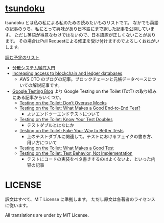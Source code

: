 # [tsundoku](https://ryosan-470.github.io/tsundoku)
tsundoku とは私の私による私のための読みたいものリストです。
なかでも英語の記事のうち、私にとって興味があり日本語にまで訳した記事を公開しています。
ただし英語が得意なわけではないので、日本語訳が正しくないことがあります。
その場合はPull Requestによる修正を受け付けますのでよろしくおねがいします。


[読む予定のリスト](https://github.com/ryosan-470/tsundoku/projects/1)

- [分散システム徹底入門](./A_Thorough_Introduction_to_Distributed_Systems.md)
- [Increasing access to blockchain and ledger databases](./Increasing_access_to_blockchain_and_ledger_databases.md)
    - AWS CTO のブログの記事。ブロックチェーンと元帳データベースについての解説記事です。
- [Google Testing  Blog](https://testing.googleblog.com/) より Google Testing on the Toilet (TotT) の取り組みにある記事からいくつか。
    - [Testing on the Toilet: Don’t Overuse Mocks](./TotT/Testing_on_the_Toilet_Dont_Overuse_Mocks.md)
    - [Testing on the Toilet: What Makes a Good End-to-End Test?](./TotT/Testing_on_the_Toilet_What_Makes_a_Good_End-to-End_Test.md)
        - よいエンドツーエンドテストについて
    - [Testing on the Toilet: Know Your Test Doubles](./TotT/Testing_on_the_Toilet_Know_Your_Test_Doubles.md)
        - テストダブルとはなにか
    - [Testing on the Toilet: Fake Your Way to Better Tests](./TotT/Testing_on_the_Toilet_Fake_Your_Way_to_Better_Test.md)
        - 上のテストダブルに関連して。テストにおけるフェイクの書き方、用い方について
    - [Testing on the Toilet: What Makes a Good Test](./TotT/Testing_on_the_Toilet_What_Makes_a_Good_Test.md)
    - [Testing on the Toilet: Test Behavior, Not Implementation](./TotT/Testing_on_the_Toilet_Test_Behavior_Not_Implementation.md)
        - テストにコードの実装をベタ書きするのはよくないよ、といった内容の記事

# LICENSE
訳文はすべて、MIT License に準拠します。
ただし原文は各著者のライセンスに従います。

All translations are under by MIT License.
